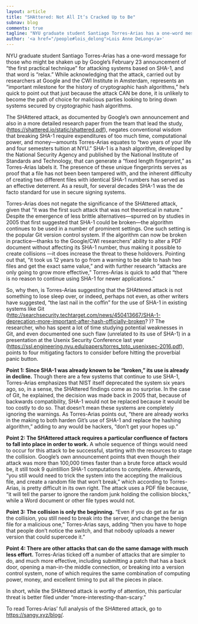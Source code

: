 ```yaml
---
layout: article
title: "SHAttered: Not All It‘s Cracked Up to Be"
subnav: blog
comments: true
tagline: "NYU graduate student Santiago Torres-Arias has a one-word message for those who might be shaken up by Google’s February 23 announcement of \"the first practical technique\" for attacking systems based on SHA-1, and that word is \"relax.\""
author: '<a href="/people#lois_delong">Lois Anne DeLong</a>'
---
```


NYU graduate student Santiago Torres-Arias has a one-word message for those who might be shaken up by Google’s February 23 announcement of “the first practical technique” for attacking systems based on SHA-1, and that word is “relax.” While acknowledging that the attack, carried out by researchers at Google and the CWI Institute in Amsterdam, represents an “important milestone for the history of cryptographic hash algorithms,” he’s quick to point out that just because the attack CAN be done, it is unlikely to become the path of choice for malicious parties looking to bring down systems secured by cryptographic hash algorithms.

The SHAttered attack, as documented by Google’s own announcement and also in a more detailed research paper from the team that lead the study, (https://shattered.io/static/shattered.pdf), negates conventional wisdom that breaking SHA-1 require expenditures of too much time, computational power, and money—amounts Torres-Arias equates to “two years of your life and four semesters tuition at NYU.”  SHA-1 is a hash algorithm, developed by the National Security Agency and published by the National Institute of Standards and Technology, that can generate a “fixed length fingerprint,” as Torres-Arias labels it. The presence of these  unique fingerprints serves as proof that a file has not been been tampered with, and the inherent difficulty of creating two different files with identical SHA-1 numbers has served as an effective deterrent.  As a result, for several decades SHA-1 was the de facto standard for use in secure signing systems.

Torres-Arias does not negate the significance of the SHAttered attack, given that “it was the first such attack that was not theoretical in nature.” Despite the emergence of less brittle alternatives—spurred on by studies in 2005 that first suggested that SHA-1 could be broken—the algorithm continues to be used in a number of prominent settings.  One such setting is the popular Git version control system. If the algorithm can now be broken in practice—thanks to the Google/CWI researchers’ ability to alter a PDF document without affecting its SHA-1 number, thus making it possible to create collisions —it does increase the threat to these holdovers.  Pointing out that, “it took us 12 years to go from a warning to be able to hash two files and get the exact same value,” and with further research “attacks are only going to grow more effective,” Torres-Arias is quick to add that “there is no reason to continue using SHA-1 for newer applications.”

So, why then, is Torres-Arias suggesting that the SHAttered attack is not something to lose sleep over, or indeed, perhaps not even, as other writers have suggested, “the last nail in the coffin” for the use of SHA-1 in existing systems like Git (http://searchsecurity.techtarget.com/news/450413667/SHA-1-deprecation-more-important-after-hash-officially-broken? )? The researcher, who has spent a lot of time studying potential weaknesses in Git, and even documented one such flaw (unrelated to its use of SHA-1) in a presentation at the Usenix Security Conference last year (https://ssl.engineering.nyu.edu/papers/torres_toto_usenixsec-2016.pdf), points to four mitigating factors to consider before hitting the proverbial panic button.

**Point 1: Since SHA-1 was already known to be “broken,” its use is already in decline.**
Though there are a few systems that continue to use SHA-1, Torres-Arias emphasizes that NIST itself deprecated the system six years ago, so, in a sense, the SHAttered findings come as no surprise. In the case of Git, he explained, the decision was made back in 2005 that, because of backwards compatibility, SHA-1 would not be replaced because it would be too costly to do so. That doesn’t mean these systems are completely ignoring the warnings. As Torres-Arias points out, “there are already works in the making to both harden Git’s use of SHA-1 and replace the hashing algorithm,” adding to any would be hackers, “don’t get your hopes up.”

**Point 2: The SHAttered attack requires a particular confluence of factors to fall into place in order to work.** A whole sequence of things would need to occur for this attack to be successful, starting with the resources to stage the collision.  Google’s own announcement points that even though their attack was more than 100,000 times faster than a brute force attack would be, it still took 9 quintillion SHA-1 computations to complete.  Afterwards, “you still would need to trick the system into the accepting the malicious file, and create a random file that won’t break,” which according to Torres-Arias,  is pretty difficult in its own right.  The attack uses a PDF file because, “it will tell the parser to ignore the random junk holding the collision blocks,” while a Word document or other file types would not.

**Point 3:  The collision is only the beginning.** “Even if you do get as far as the collision, you still need to break into the server,  and change the benign file for a malicious one,” Torres-Arias says, adding “then you have to hope that people don’t notice the switch, and that nobody uploads a newer version that could supercede it.”

**Point 4: There are other attacks that can do the same damage with much less effort.** Torres-Arias ticked off a number of attacks that are simpler to do, and much more effective, including submitting a patch that has a back door, opening a man-in-the middle connection, or breaking into a version control system, none of which requires the same combination of computing power, money, and excellent timing to put all the pieces in place.

In short, while the SHAttered attack is worthy of attention, this particular threat is better filed under “more-interesting-than-scary.”

To read Torres-Arias’ full analysis of the SHAttered attack, go to https://sangy.xyz/blog/.

